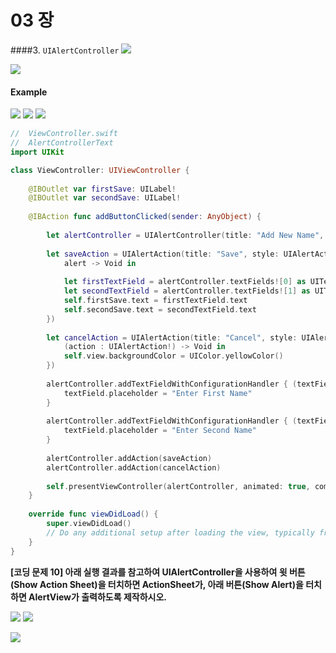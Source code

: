 # 03 장


####3. `UIAlertController`
![](UIAlertContl01.png)

![](Closure.png)


#### Example
![](AlertText01.jpg) ![](AlertText03.jpg) ![ ](AlertText02.jpg) 

```Swift
//  ViewController.swift
//  AlertControllerText
import UIKit

class ViewController: UIViewController {
    
    @IBOutlet var firstSave: UILabel!
    @IBOutlet var secondSave: UILabel!
    
    @IBAction func addButtonClicked(sender: AnyObject) {
        
        let alertController = UIAlertController(title: "Add New Name", message: "", preferredStyle: UIAlertControllerStyle.Alert)
        
        let saveAction = UIAlertAction(title: "Save", style: UIAlertActionStyle.Default, handler: {
            alert -> Void in
            
            let firstTextField = alertController.textFields![0] as UITextField
            let secondTextField = alertController.textFields![1] as UITextField 
            self.firstSave.text = firstTextField.text
            self.secondSave.text = secondTextField.text   
        })
        
        let cancelAction = UIAlertAction(title: "Cancel", style: UIAlertActionStyle.Default, handler: {
            (action : UIAlertAction!) -> Void in
            self.view.backgroundColor = UIColor.yellowColor()
        })
        
        alertController.addTextFieldWithConfigurationHandler { (textField : UITextField!) -> Void in
            textField.placeholder = "Enter First Name"
        }
        
        alertController.addTextFieldWithConfigurationHandler { (textField : UITextField!) -> Void in
            textField.placeholder = "Enter Second Name"
        }
        
        alertController.addAction(saveAction)
        alertController.addAction(cancelAction)
        
        self.presentViewController(alertController, animated: true, completion: nil)
    }
    
    override func viewDidLoad() {
        super.viewDidLoad()
        // Do any additional setup after loading the view, typically from a nib.
    }
}
```


**[코딩 문제 10] 아래 실행 결과를 참고하여 UIAlertController을 사용하여 윗 버튼(Show Action Sheet)을 터치하면 ActionSheet가, 아래 버튼(Show Alert)을 터치하면 AlertView가 출력하도록 제작하시오.**

![](01Alert.jpg) ![](02Alert.jpg)

![](03Alert.jpg)
